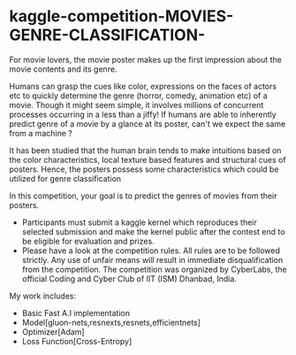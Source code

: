 # kaggle-competition-MOVIES-GENRE-CLASSIFICATION-
For movie lovers, the movie poster makes up the first impression about the movie contents and its genre. 

Humans can grasp the cues like color, expressions on the faces of actors etc to quickly determine the genre (horror, comedy, animation etc) of a movie. Though it might seem simple, it involves millions of concurrent processes occurring in a less than a jiffy! If humans are able to inherently predict genre of a movie by a glance at its poster, can't we expect the same from a machine ?

It has been studied that the human brain tends to make intuitions based on the color characteristics, local texture based features and structural cues of posters. Hence, the posters possess some characteristics which could be utilized for genre classification

In this competition, your goal is to predict the genres of movies from their posters.

* Participants must submit a kaggle kernel which reproduces their selected submission and make the kernel public after the contest end to be eligible for evaluation and prizes.
* Please have a look at the competition rules. All rules are to be followed strictly. Any use of unfair means will result in immediate disqualification from the competition.
The competition was organized by CyberLabs, the official Coding and Cyber Club of IIT (ISM) Dhanbad, India.

My work includes:
- Basic Fast A.I implementation
- Model[gluon-nets,resnexts,resnets,efficientnets]
- Optimizer[Adam]
- Loss Function[Cross-Entropy]

